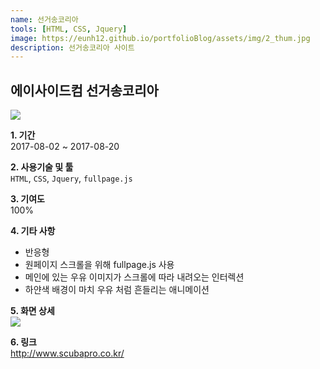 ```yaml
---
name: 선거송코리아
tools: [HTML, CSS, Jquery]
image: https://eunh12.github.io/portfolioBlog/assets/img/2_thum.jpg
description: 선거송코리아 사이트
---
```


## 에이사이드컴 선거송코리아
![](https://eunh12.github.io/portfolioBlog/assets/img/2_title.jpg)

**1. 기간**   
2017-08-02 ~ 2017-08-20   
  
**2. 사용기술 및 툴**   
`HTML`, `CSS`, `Jquery`, `fullpage.js`   
  
**3. 기여도**   
100%   
   
**4. 기타 사항**   
- 반응형   
- 원페이지 스크롤을 위해 fullpage.js 사용
- 메인에 있는 우유 이미지가 스크롤에 따라 내려오는 인터렉션
- 하얀색 배경이 마치 우유 처럼 흔들리는 애니메이션
   
**5. 화면 상세**   
![](https://eunh12.github.io/portfolioBlog/assets/img/2_cont.jpg)  
  
**6. 링크**   
http://www.scubapro.co.kr/
